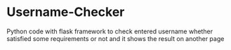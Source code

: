 # Username-Checker
Python code with flask framework to check entered username whether satisfied some requirements or not and it shows the result on another page
